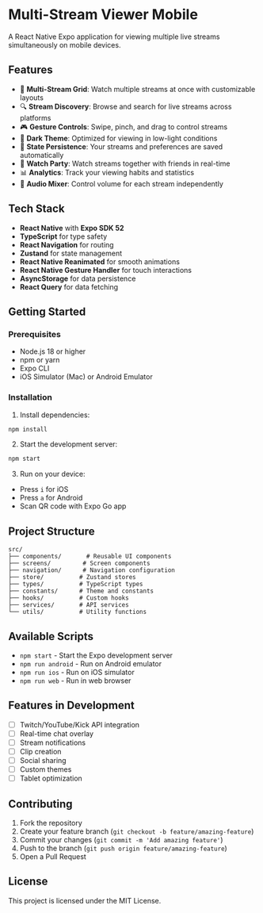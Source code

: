 # Multi-Stream Viewer Mobile

A React Native Expo application for viewing multiple live streams simultaneously on mobile devices.

## Features

- 📱 **Multi-Stream Grid**: Watch multiple streams at once with customizable layouts
- 🔍 **Stream Discovery**: Browse and search for live streams across platforms
- 🎮 **Gesture Controls**: Swipe, pinch, and drag to control streams
- 🎨 **Dark Theme**: Optimized for viewing in low-light conditions
- 💾 **State Persistence**: Your streams and preferences are saved automatically
- 🎉 **Watch Party**: Watch streams together with friends in real-time
- 📊 **Analytics**: Track your viewing habits and statistics
- 🎵 **Audio Mixer**: Control volume for each stream independently

## Tech Stack

- **React Native** with **Expo SDK 52**
- **TypeScript** for type safety
- **React Navigation** for routing
- **Zustand** for state management
- **React Native Reanimated** for smooth animations
- **React Native Gesture Handler** for touch interactions
- **AsyncStorage** for data persistence
- **React Query** for data fetching

## Getting Started

### Prerequisites

- Node.js 18 or higher
- npm or yarn
- Expo CLI
- iOS Simulator (Mac) or Android Emulator

### Installation

1. Install dependencies:
```bash
npm install
```

2. Start the development server:
```bash
npm start
```

3. Run on your device:
- Press `i` for iOS
- Press `a` for Android
- Scan QR code with Expo Go app

## Project Structure

```
src/
├── components/       # Reusable UI components
├── screens/         # Screen components
├── navigation/      # Navigation configuration
├── store/          # Zustand stores
├── types/          # TypeScript types
├── constants/      # Theme and constants
├── hooks/          # Custom hooks
├── services/       # API services
└── utils/          # Utility functions
```

## Available Scripts

- `npm start` - Start the Expo development server
- `npm run android` - Run on Android emulator
- `npm run ios` - Run on iOS simulator
- `npm run web` - Run in web browser

## Features in Development

- [ ] Twitch/YouTube/Kick API integration
- [ ] Real-time chat overlay
- [ ] Stream notifications
- [ ] Clip creation
- [ ] Social sharing
- [ ] Custom themes
- [ ] Tablet optimization

## Contributing

1. Fork the repository
2. Create your feature branch (`git checkout -b feature/amazing-feature`)
3. Commit your changes (`git commit -m 'Add amazing feature'`)
4. Push to the branch (`git push origin feature/amazing-feature`)
5. Open a Pull Request

## License

This project is licensed under the MIT License.